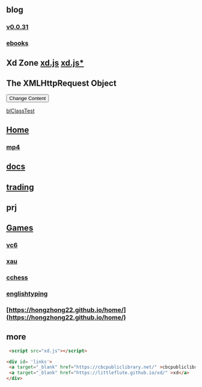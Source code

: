 ## blog
### [v0.0.31](https://github.com/littleflute/blog/edit/master/README.md)
### [ebooks](https://github.com/littleflute/ebooks) 
## Xd Zone [xd.js](xd.js) [xd.js*](https://github.com/littleflute/blog/edit/master/xd.js)
<div id="debug"></div>
<div id="demo">
<h2>The XMLHttpRequest Object</h2>
<button type="button" onclick="loadDoc(songSrc(1))">Change Content</button>
</div>

[blClassTest](blClassTest.html)

## [Home](https://littleflute.github.io/blog/) 

### [mp4](mp4)
## [docs](docs)
## [trading](trading)

 
## prj

## [Games](https://littleflute.github.io/Games/) 
### [vc6](https://littleflute.github.io/vc6/)
### [xau](https://littleflute.github.io/xau/)
### [cchess](https://littleflute.github.io/cchess) 
### [englishtyping](https://shanuan.github.io/englishtyping) 
### [https://hongzhong22.github.io/home/](https://hongzhong22.github.io/home/)
 
 
## more
 
~~~html
 <script src="xd.js"></script>
~~~
 <script src="xd.js"></script>

~~~html
<div id= 'links'>
 <a target="_blank" href="https://cbcpubliclibrary.net/" >cbcpubliclibrary.net/</a>	
 <a target="_blank" href="https://littleflute.github.io/xd/" >xd</a>	
</div>
~~~


<script src="https://www.w3schools.com/lib/w3.js"></script>
<script src="https://littleflute.github.io/JavaScript/blclass.js" ></script>
<script src="https://littleflute.github.io/JavaScript/blApp.js"></script>
<script src="blAppPlx.js"></script>

